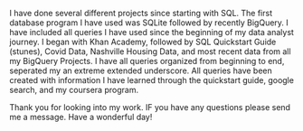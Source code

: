 I have done several different projects since starting with SQL. The first database program I have used was SQLite followed by recently BigQuery.
I have included all queries I have used since the beginning of my data analyst journey. I began with Khan Academy, followed by SQL Quickstart Guide (stunes), 
Covid Data, Nashville Housing Data, and most recent data from all my BigQuery Projects. 
I have all queries organized from beginning to end, seperated my an extreme extended underscore.
All queries have been created with information I have learned through the quickstart guide, google search, and my coursera program.

Thank you for looking into my work. IF you have any questions please send me a message.
Have a wonderful day!
